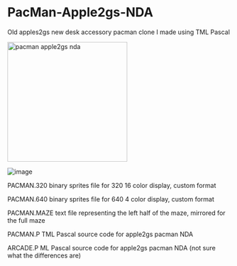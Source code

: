 # PacMan-Apple2gs-NDA
Old apples2gs new desk accessory pacman clone I made using TML Pascal

<img width="270" alt="pacman apple2gs nda" src="https://github.com/plaidpants/PacMan-Apple2gs-NDA/assets/8979271/3ee29192-0420-4901-b6b0-da3cc7a86011">

![image](https://github.com/plaidpants/PacMan-Apple2gs-NDA/assets/8979271/633fa811-d14d-4b5a-a76f-4ab52f63cb4d)


PACMAN.320 binary sprites file for 320 16 color display, custom format

PACMAN.640 binary sprites file for 640 4 color display, custom format

PACMAN.MAZE text file representing the left half of the maze, mirrored for the full maze

PACMAN.P TML Pascal source code for apple2gs pacman NDA

ARCADE.P ML Pascal source code for apple2gs pacman NDA (not sure what the differences are)
